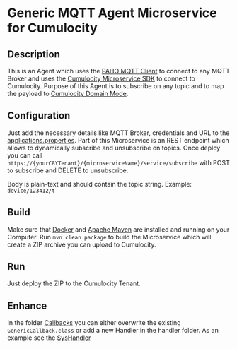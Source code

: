# Generic MQTT Agent Microservice for Cumulocity

## Description
This is an Agent which uses the [PAHO MQTT Client](https://github.com/eclipse/paho.mqtt.java) to connect to any MQTT Broker and uses the [Cumulocity Microservice SDK](https://cumulocity.com/guides/microservice-sdk/introduction/) to connect to Cumulocity.
Purpose of this Agent is to subscribe on any topic and to map the payload to [Cumulocity Domain Mode]((https://cumulocity.com/guides/concepts/domain-model/)).

## Configuration
Just add the necessary details like MQTT Broker, credentials and URL to the [applications.properties](./src/main/resources/application.properties).
Part of this Microservice is an REST endpoint which allows to dynamically subscribe and unsubscribe on topics. 
Once deploy you can call `https://{yourC8YTenant}/{microserviceName}/service/subscribe` with POST to subscribe and DELETE to unsubscribe.

Body is plain-text and should contain the topic string. Example: `device/123412/t`

## Build
Make sure that [Docker](https://www.docker.com/) and [Apache Maven](https://maven.apache.org/) are installed and running on your Computer.
Run `mvn clean package` to build the Microservice which will create a ZIP archive you can upload to Cumulocity.

## Run
Just deploy the ZIP to the Cumulocity Tenant.

## Enhance
In the folder [Callbacks](./src/main/java/mqttagent/callbacks) you can either overwrite the existing `GenericCallback.class` or add a new Handler in the handler folder.
As an example see the [SysHandler](./src/main/java/mqttagent/callbacks/handler/SysHandler.java)



